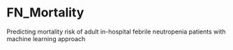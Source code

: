 # FN_Mortality
Predicting mortality risk of adult in-hospital febrile neutropenia patients with machine learning approach

